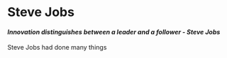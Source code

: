 # Steve Jobs
#### *Innovation distinguishes between a leader and a follower - Steve Jobs*
Steve Jobs had done many things





